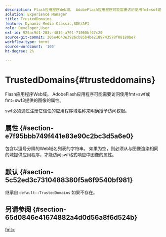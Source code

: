 ```yaml
---
description: Flash应用程序Web域。 AdobeFlash应用程序可能需要访问使用fmt=swf或fmt=swf3提供的图像的属性。
solution: Experience Manager
title: TrustedDomains
feature: Dynamic Media Classic,SDK/API
role: Developer,User
exl-id: 925ac9d1-203c-4814-a701-71060bf47c20
source-git-commit: 206e4643e3926cb85b4be2189743578f88180be7
workflow-type: tm+mt
source-wordcount: '105'
ht-degree: 2%

---
```


# TrustedDomains{#trusteddomains}

Flash应用程序Web域。 AdobeFlash应用程序可能需要访问使用fmt=swf或fmt=swf3提供的图像的属性。

swf必须通过注册它信任的应用程序域名称来明确授予访问权限。

## 属性 {#section-e7f95bbb749f441e83e90c2bc3d5a6e0}

包含以逗号分隔的Web域名列表的字符串。 如果为空，则必须从与图像渲染相同的域提供应用程序，才能访问swf格式响应中图像的属性。

## 默认 {#section-5c52ed3c7310488380f5a6f9540bf981}

继承自 `default::TrustedDomains` 如果不存在。

## 另请参阅 {#section-65d0846e41674882a4d0d56a8f6d524b}

[fmt=](../../../../../is-api/http-ref/image-serving-api-ref/c-http-protocol-reference/c-command-reference/r-is-http-fmt.md#reference-cdf10043423b45ba9fe15157fb3ae37a)
